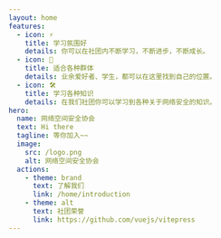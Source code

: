 ```yaml
---
layout: home
features:
  - icon: ⚡️
    title: 学习氛围好
    details: 你可以在社团内不断学习，不断进步，不断成长。
  - icon: 🖖
    title: 适合各种群体
    details: 业余爱好者、学生，都可以在这里找到自己的位置。
  - icon: 🛠️
    title: 学习各种知识
    details: 在我们社团你可以学习到各种关于网络安全的知识。
hero:
  name: 网络空间安全协会
  text: Hi there
  tagline: 等你加入~~
  image:
    src: /logo.png
    alt: 网络空间安全协会
  actions:
    - theme: brand
      text: 了解我们
      link: /home/introduction
    - theme: alt
      text: 社团荣誉
      link: https://github.com/vuejs/vitepress
---
```


<style>
:root {
  --vp-home-hero-name-color: transparent;
  --vp-home-hero-name-background: -webkit-linear-gradient(120deg, #bd34fe, #41d1ff);
}
</style>

